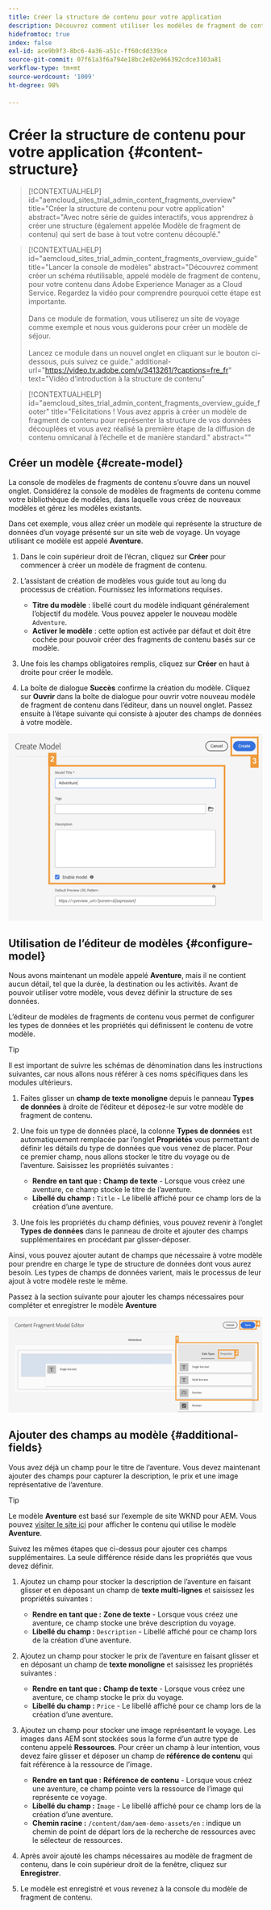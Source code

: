```yaml
---
title: Créer la structure de contenu pour votre application
description: Découvrez comment utiliser les modèles de fragment de contenu d’AEM pour créer votre structure de contenu, qui sert de base à votre contenu découplé.
hidefromtoc: true
index: false
exl-id: ace9b9f3-8bc6-4a36-a51c-ff60cdd339ce
source-git-commit: 07f61a3f6a794e18bc2e02e966392cdce3103a81
workflow-type: tm+mt
source-wordcount: '1009'
ht-degree: 98%

---
```



# Créer la structure de contenu pour votre application {#content-structure}

>[!CONTEXTUALHELP]
>id="aemcloud_sites_trial_admin_content_fragments_overview"
>title="Créer la structure de contenu pour votre application"
>abstract="Avec notre série de guides interactifs, vous apprendrez à créer une structure (également appelée Modèle de fragment de contenu) qui sert de base à tout votre contenu découplé."

>[!CONTEXTUALHELP]
>id="aemcloud_sites_trial_admin_content_fragments_overview_guide"
>title="Lancer la console de modèles"
>abstract="Découvrez comment créer un schéma réutilisable, appelé modèle de fragment de contenu, pour votre contenu dans Adobe Experience Manager as a Cloud Service. Regardez la vidéo pour comprendre pourquoi cette étape est importante. <br><br>Dans ce module de formation, vous utiliserez un site de voyage comme exemple et nous vous guiderons pour créer un modèle de séjour.<br><br>Lancez ce module dans un nouvel onglet en cliquant sur le bouton ci-dessous, puis suivez ce guide."
>additional-url="https://video.tv.adobe.com/v/3413261/?captions=fre_fr" text="Vidéo d’introduction à la structure de contenu"

>[!CONTEXTUALHELP]
>id="aemcloud_sites_trial_admin_content_fragments_overview_guide_footer"
>title="Félicitations ! Vous avez appris à créer un modèle de fragment de contenu pour représenter la structure de vos données découplées et vous avez réalisé la première étape de la diffusion de contenu omnicanal à l’échelle et de manière standard."
>abstract=""

## Créer un modèle {#create-model}

La console de modèles de fragments de contenu s’ouvre dans un nouvel onglet. Considérez la console de modèles de fragments de contenu comme votre bibliothèque de modèles, dans laquelle vous créez de nouveaux modèles et gérez les modèles existants.

Dans cet exemple, vous allez créer un modèle qui représente la structure de données d’un voyage présenté sur un site web de voyage. Un voyage utilisant ce modèle est appelé **Aventure**.

1. Dans le coin supérieur droit de l’écran, cliquez sur **Créer** pour commencer à créer un modèle de fragment de contenu.

1. L’assistant de création de modèles vous guide tout au long du processus de création. Fournissez les informations requises.

   * **Titre du modèle** : libellé court du modèle indiquant généralement l’objectif du modèle. Vous pouvez appeler le nouveau modèle `Adventure`.
   * **Activer le modèle** : cette option est activée par défaut et doit être cochée pour pouvoir créer des fragments de contenu basés sur ce modèle.

1. Une fois les champs obligatoires remplis, cliquez sur **Créer** en haut à droite pour créer le modèle.

1. La boîte de dialogue **Succès** confirme la création du modèle. Cliquez sur **Ouvrir** dans la boîte de dialogue pour ouvrir votre nouveau modèle de fragment de contenu dans l’éditeur, dans un nouvel onglet. Passez ensuite à l’étape suivante qui consiste à ajouter des champs de données à votre modèle.

![Étapes 2 et 3 de la création d’un modèle de fragment de contenu](assets/do-not-localize/create-model.png)

## Utilisation de l’éditeur de modèles {#configure-model}

Nous avons maintenant un modèle appelé **Aventure**, mais il ne contient aucun détail, tel que la durée, la destination ou les activités. Avant de pouvoir utiliser votre modèle, vous devez définir la structure de ses données.

L’éditeur de modèles de fragments de contenu vous permet de configurer les types de données et les propriétés qui définissent le contenu de votre modèle.

>[!TIP]
>
>Il est important de suivre les schémas de dénomination dans les instructions suivantes, car nous allons nous référer à ces noms spécifiques dans les modules ultérieurs.

1. Faites glisser un **champ de texte monoligne** depuis le panneau **Types de données** à droite de l’éditeur et déposez-le sur votre modèle de fragment de contenu.

1. Une fois un type de données placé, la colonne **Types de données** est automatiquement remplacée par l’onglet **Propriétés** vous permettant de définir les détails du type de données que vous venez de placer. Pour ce premier champ, nous allons stocker le titre du voyage ou de l’aventure. Saisissez les propriétés suivantes :

   * **Rendre en tant que :** **Champ de texte** - Lorsque vous créez une aventure, ce champ stocke le titre de l’aventure.
   * **Libellé du champ :** `Title` - Le libellé affiché pour ce champ lors de la création d’une aventure.

1. Une fois les propriétés du champ définies, vous pouvez revenir à l’onglet **Types de données** dans le panneau de droite et ajouter des champs supplémentaires en procédant par glisser-déposer.

Ainsi, vous pouvez ajouter autant de champs que nécessaire à votre modèle pour prendre en charge le type de structure de données dont vous aurez besoin. Les types de champs de données varient, mais le processus de leur ajout à votre modèle reste le même.

Passez à la section suivante pour ajouter les champs nécessaires pour compléter et enregistrer le modèle **Aventure**

![Étapes 1, 2 et 3 de l’ajout de champs au modèle.](assets/do-not-localize/define-model-fields.png)

## Ajouter des champs au modèle {#additional-fields}

Vous avez déjà un champ pour le titre de l’aventure. Vous devez maintenant ajouter des champs pour capturer la description, le prix et une image représentative de l’aventure.

>[!TIP]
>
>Le modèle **Aventure** est basé sur l’exemple de site WKND pour AEM. Vous pouvez [visiter le site ici](https://wknd.site/us/en/adventures/yosemite-backpacking.html) pour afficher le contenu qui utilise le modèle **Aventure**.

Suivez les mêmes étapes que ci-dessus pour ajouter ces champs supplémentaires. La seule différence réside dans les propriétés que vous devez définir.

1. Ajoutez un champ pour stocker la description de l’aventure en faisant glisser et en déposant un champ de **texte multi-lignes** et saisissez les propriétés suivantes :

   * **Rendre en tant que :** **Zone de texte** - Lorsque vous créez une aventure, ce champ stocke une brève description du voyage.
   * **Libellé du champ :** `Description` - Libellé affiché pour ce champ lors de la création d’une aventure.

1. Ajoutez un champ pour stocker le prix de l’aventure en faisant glisser et en déposant un champ de **texte monoligne** et saisissez les propriétés suivantes :

   * **Rendre en tant que :** **Champ de texte** - Lorsque vous créez une aventure, ce champ stocke le prix du voyage.
   * **Libellé du champ :** `Price` - Le libellé affiché pour ce champ lors de la création d’une aventure.

1. Ajoutez un champ pour stocker une image représentant le voyage. Les images dans AEM sont stockées sous la forme d’un autre type de contenu appelé **Ressources**. Pour créer un champ à leur intention, vous devez faire glisser et déposer un champ de **référence de contenu** qui fait référence à la ressource de l’image.

   * **Rendre en tant que :** **Référence de contenu** - Lorsque vous créez une aventure, ce champ pointe vers la ressource de l’image qui représente ce voyage.
   * **Libellé du champ :** `Image` - Le libellé affiché pour ce champ lors de la création d’une aventure.
   * **Chemin racine :** `/content/dam/aem-demo-assets/en` : indique un chemin de point de départ lors de la recherche de ressources avec le sélecteur de ressources.

1. Après avoir ajouté les champs nécessaires au modèle de fragment de contenu, dans le coin supérieur droit de la fenêtre, cliquez sur **Enregistrer**.

1. Le modèle est enregistré et vous revenez à la console du modèle de fragment de contenu.
